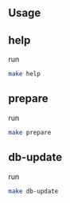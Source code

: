 

## Usage


## help

run

``` sh
make help
```


## prepare

run

``` sh
make prepare
```


## db-update

run

``` sh
make db-update
```
